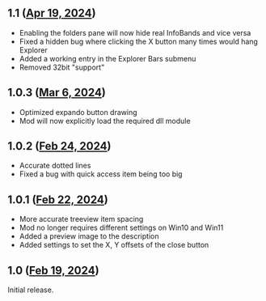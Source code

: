## 1.1 ([Apr 19, 2024](https://github.com/ramensoftware/windhawk-mods/blob/92c875fd5462637a9cd1da3b218bd839ba819dc4/mods/classic-explorer-treeview.wh.cpp))

- Enabling the folders pane will now hide real InfoBands and vice versa
- Fixed a hidden bug where clicking the X button many times would hang Explorer
- Added a working entry in the Explorer Bars submenu
- Removed 32bit "support"

## 1.0.3 ([Mar 6, 2024](https://github.com/ramensoftware/windhawk-mods/blob/dc4d3bb0033b5b8473ea10c63e50853c2bfc05d4/mods/classic-explorer-treeview.wh.cpp))

- Optimized expando button drawing
- Mod will now explicitly load the required dll module

## 1.0.2 ([Feb 24, 2024](https://github.com/ramensoftware/windhawk-mods/blob/1cd6db586b784a7f60cd854d8c18e726b6e42626/mods/classic-explorer-treeview.wh.cpp))

- Accurate dotted lines
- Fixed a bug with quick access item being too big

## 1.0.1 ([Feb 22, 2024](https://github.com/ramensoftware/windhawk-mods/blob/ff8816646bb3f5789c6e2564149b2c632ce341d6/mods/classic-explorer-treeview.wh.cpp))

- More accurate treeview item spacing
- Mod no longer requires different settings on Win10 and Win11
- Added a preview image to the description
- Added settings to set the X, Y offsets of the close button

## 1.0 ([Feb 19, 2024](https://github.com/ramensoftware/windhawk-mods/blob/2c5b476b3040ead1e8dae818aa0a5717ef1a2e9e/mods/classic-explorer-treeview.wh.cpp))

Initial release.
